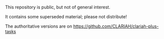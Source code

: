 
This repository is public, but not of general interest.

It contains some superseded material; please not distribute!

The authoritative versions are on https://github.com/CLARIAH/clariah-plus-tasks


